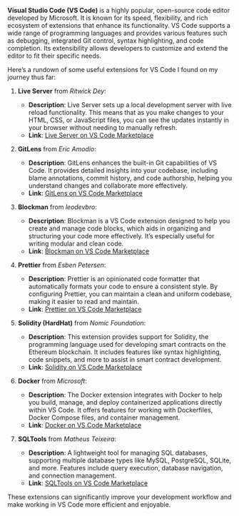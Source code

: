 **Visual Studio Code (VS Code)** is a highly popular, open-source code editor developed by Microsoft. It is known for its speed, flexibility, and rich ecosystem of extensions that enhance its functionality. VS Code supports a wide range of programming languages and provides various features such as debugging, integrated Git control, syntax highlighting, and code completion. Its extensibility allows developers to customize and extend the editor to fit their specific needs.

Here’s a rundown of some useful extensions for VS Code I found on my journey thus far:

1. **Live Server** from *Ritwick Dey*:
   - **Description**: Live Server sets up a local development server with live reload functionality. This means that as you make changes to your HTML, CSS, or JavaScript files, you can see the updates instantly in your browser without needing to manually refresh.
   - **Link**: [Live Server on VS Code Marketplace](https://marketplace.visualstudio.com/items?itemName=ritwickdey.liveServer)

2. **GitLens** from *Eric Amodio*:
   - **Description**: GitLens enhances the built-in Git capabilities of VS Code. It provides detailed insights into your codebase, including blame annotations, commit history, and code authorship, helping you understand changes and collaborate more effectively.
   - **Link**: [GitLens on VS Code Marketplace](https://marketplace.visualstudio.com/items?itemName=eamodio.gitlens)

3. **Blockman** from *leodevbro*:
   - **Description**: Blockman is a VS Code extension designed to help you create and manage code blocks, which aids in organizing and structuring your code more effectively. It’s especially useful for writing modular and clean code.
   - **Link**: [Blockman on VS Code Marketplace](https://marketplace.visualstudio.com/items?itemName=leodevbro.blockman)

4. **Prettier** from *Esben Petersen*:
   - **Description**: Prettier is an opinionated code formatter that automatically formats your code to ensure a consistent style. By configuring Prettier, you can maintain a clean and uniform codebase, making it easier to read and maintain.
   - **Link**: [Prettier on VS Code Marketplace](https://marketplace.visualstudio.com/items?itemName=esbenp.prettier-vscode)

5. **Solidity (HardHat)** from *Nomic Foundation*:
   - **Description**: This extension provides support for Solidity, the programming language used for developing smart contracts on the Ethereum blockchain. It includes features like syntax highlighting, code snippets, and more to assist in smart contract development.
   - **Link**: [Solidity on VS Code Marketplace](https://marketplace.visualstudio.com/items?itemName=NomicFoundation.hardhat-solidity)

6. **Docker** from *Microsoft*:
   - **Description**: The Docker extension integrates with Docker to help you build, manage, and deploy containerized applications directly within VS Code. It offers features for working with Dockerfiles, Docker Compose files, and container management.
   - **Link**: [Docker on VS Code Marketplace](https://marketplace.visualstudio.com/items?itemName=ms-azuretools.vscode-docker)

7. **SQLTools** from *Matheus Teixeira*:
   - **Description**: A lightweight tool for managing SQL databases, supporting multiple database types like MySQL, PostgreSQL, SQLite, and more. Features include query execution, database navigation, and connection management.
   - **Link**: [SQLTools on VS Code Marketplace](https://marketplace.visualstudio.com/items?itemName=mtxr.sqltools)

These extensions can significantly improve your development workflow and make working in VS Code more efficient and enjoyable.
